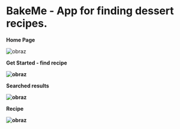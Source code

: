 <h1>BakeMe - App for finding dessert recipes.</h1>


<b>Home Page</b>

![obraz](https://user-images.githubusercontent.com/91335941/210254154-20cf0d69-3906-4426-b30a-64ba6aa383fd.png)

<b>Get Started - find recipe</b2>

![obraz](https://user-images.githubusercontent.com/91335941/210254270-716f99c0-5667-4d5f-af25-56cd9e4b0255.png)

<b>Searched results</b>

![obraz](https://user-images.githubusercontent.com/91335941/210254586-30d3a5de-b05d-44f4-a402-5d118fdfa423.png)

<b>Recipe</b>

![obraz](https://user-images.githubusercontent.com/91335941/210254676-73d44bc2-d2c9-4699-a6b7-16d4d54edb7e.png)

